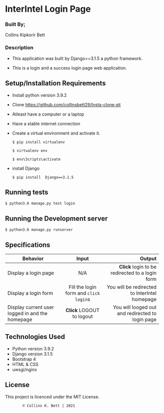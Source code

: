 # InterIntel Login Page

### Built By;
Collins Kipkorir Bett

### Description
- This application was built by Django==3.1.5 a python framework.

- This is a login and a success login page web application.


## Setup/Installation Requirements

* Install python version 3.9.2
* Clone https://github.com/collinsbett29/Insta-clone.git
* Atleast have a computer or a laptop
* Have a stable internet connection

* Create a virtual environment and activate it.

   `$ pip install virtualenv`

   ```$ virtualenv env```

   ```$ env\Scripts\activate```

* install Django

   ```$ pip install  Django==3.1.5```

## Running tests
   ```$ python3.6 manage.py test login```

## Running the Development server
  ```$ python3.6 manage.py runserver```

## Specifications

| Behavior        | Input           | Output |
| ------------- |:-------------:| -----:|
| Display a login page | N/A | **Click** login to be redirected to a login form |
| Display a login form | Fill the login form and `click login`s | You will be redirected to InterIntel homepage |
| Display current user logged in and the homepage | **Click** LOGOUT to logout | You will looged out and redirected to login page |



## Technologies Used

  * Python version 3.9.2
  * Django version 3.1.5
  * Bootstrap 4
  * HTML & CSS 
  * uwsgi/nginx


## License

This project is licenced under the MIT License.


            © Collins K. Bett | 2021





